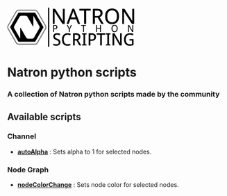 ![Image](Resources/community-scripting-logo.png)
# Natron python scripts
### A collection of Natron python scripts made by the community

## Available scripts

### Channel
- **[autoAlpha](/Python_GUI/autoAlpha/README.md)** : Sets alpha to 1 for selected nodes.

### Node Graph
- **[nodeColorChange](/Python_GUI/nodeColorChange/README.md)** : Sets node color for selected nodes.